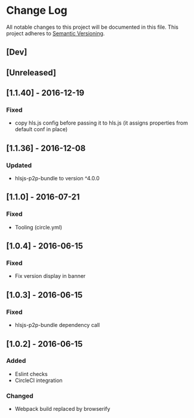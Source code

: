# Change Log
All notable changes to this project will be documented in this file.
This project adheres to [Semantic Versioning](http://semver.org/).

## [Dev]

## [Unreleased]

## [1.1.40] - 2016-12-19
### Fixed
- copy hls.js config before passing it to hls.js (it assigns properties from default conf in place)

## [1.1.36] - 2016-12-08
### Updated
- hlsjs-p2p-bundle to version ^4.0.0

## [1.1.0] - 2016-07-21
### Fixed
- Tooling (circle.yml)

## [1.0.4] - 2016-06-15
### Fixed
- Fix version display in banner

## [1.0.3] - 2016-06-15
### Fixed
- hlsjs-p2p-bundle dependency call

## [1.0.2] - 2016-06-15
### Added
- Eslint checks
- CircleCI integration
### Changed
- Webpack build replaced by browserify
